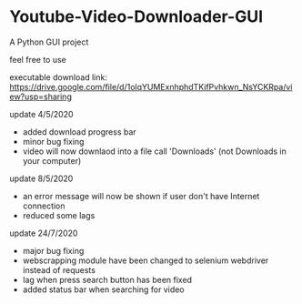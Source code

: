 # Youtube-Video-Downloader-GUI
A Python GUI project

feel free to use

executable download link: https://drive.google.com/file/d/1olqYUMExnhphdTKifPvhkwn_NsYCKRpa/view?usp=sharing

update 4/5/2020
  - added download progress bar
  - minor bug fixing
  - video will now downlaod into a file call 'Downloads' (not Downloads in your computer)

update 8/5/2020
  - an error message will now be shown if user don't have Internet connection
  - reduced some lags

update 24/7/2020
  - major bug fixing
  - webscrapping module have been changed to selenium webdriver instead of requests
  - lag when press search button has been fixed
  - added status bar when searching for video
